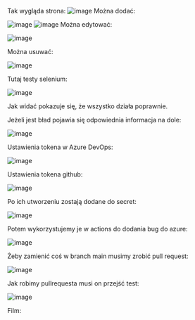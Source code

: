 Tak wygląda strona:
![image](https://github.com/Mateusz3124/MWO-projekt/assets/95550799/2856a02f-5bfd-48eb-b72c-b8729982cf17)
Można dodać:

![image](https://github.com/Mateusz3124/MWO-projekt/assets/95550799/534c27d2-4d42-4f46-9db0-ef31806955a3)
![image](https://github.com/Mateusz3124/MWO-projekt/assets/95550799/3c61debd-b56a-40bf-aa69-071257f55416)
Można edytować:

![image](https://github.com/Mateusz3124/MWO-projekt/assets/95550799/ee930784-d166-4de3-834d-9101e8bab026)

Można usuwać:

![image](https://github.com/Mateusz3124/MWO-projekt/assets/95550799/c74af953-9784-46b1-beeb-52718607fa26)

Tutaj testy selenium:

![image](https://github.com/Mateusz3124/MWO-projekt/assets/95550799/bb88dfa1-8c1b-4b6a-b4ce-8a0f50dac793)

Jak widać pokazuje się, że wszystko działa poprawnie.

Jeżeli jest bład pojawia się odpowiednia informacja na dole:

![image](https://github.com/Mateusz3124/MWO-projekt/assets/95550799/3d263f93-04ec-4ee3-9a90-1cb3692e5af4)

Ustawienia tokena w Azure DevOps:

![image](https://github.com/Mateusz3124/MWO-projekt/assets/95550799/4eb2e60a-ac15-47e6-bbdd-9ee90c06cda1)

Ustawienia tokena github:

![image](https://github.com/Mateusz3124/MWO-projekt/assets/95550799/8268b2bc-b861-452b-909a-6ddeca6ed618)

Po ich utworzeniu zostają dodane do secret:

![image](https://github.com/Mateusz3124/MWO-projekt/assets/95550799/f39a833b-d2f9-4a72-909f-71e824aea574)

Potem wykorzystujemy je w actions do dodania bug do azure:

![image](https://github.com/Mateusz3124/MWO-projekt/assets/95550799/0e8de254-e6f8-46a7-ab1a-05a25edcd7a7)

Żeby zamienić coś w branch main musimy zrobić pull request:

![image](https://github.com/Mateusz3124/MWO-PROJECT-WORKING/assets/95550799/873b8519-fba8-49bf-b5ca-f0c3c30690c7)


Jak robimy pullrequesta musi on przejść test:

![image](https://github.com/Mateusz3124/MWO-PROJECT-WORKING/assets/95550799/007035fa-6f8d-456b-b9ba-44bb7e9fe446)

Film:













